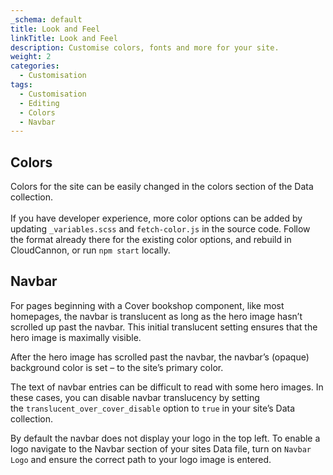 ```yaml
---
_schema: default
title: Look and Feel
linkTitle: Look and Feel
description: Customise colors, fonts and more for your site.
weight: 2
categories:
  - Customisation
tags:
  - Customisation
  - Editing
  - Colors
  - Navbar
---
```

## Colors

Colors for the site can be easily changed in the colors section of the Data collection.<br><br>If you have developer experience, more color options can be added by updating `_variables.scss` and&nbsp;`fetch-color.js` in the source code. Follow the format already there for the existing color options, and rebuild in CloudCannon, or run&nbsp;`npm start`&nbsp;locally.

## Navbar

For pages beginning with a Cover bookshop component, like most homepages, the navbar is translucent as long as the hero image hasn’t scrolled up past the navbar. This initial translucent setting ensures that the hero image is maximally visible.

After the hero image has scrolled past the navbar, the navbar’s (opaque) background color is set – to the site’s primary color.

The text of navbar entries can be difficult to read with some hero images. In these cases, you can disable navbar translucency by setting the&nbsp;`translucent_over_cover_disable`&nbsp;option to&nbsp;`true`&nbsp;in your site’s Data collection.

By default the navbar does not display your logo in the top left. To enable a logo navigate to the Navbar section of your sites Data file, turn on `Navbar Logo` and ensure the correct path to your logo image is entered.